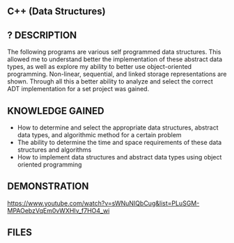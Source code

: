 
C++ (Data Structures)
---------------------
?
DESCRIPTION
---------------------
The following programs are various self programmed data structures.  This allowed me to understand better the implementation of these abstract data types, as well as explore my ability to better use object-oriented programming.  Non-linear, sequential, and linked storage representations are shown.  Through all this a better ability to analyze and select the correct ADT implementation for a set project was gained.  
         
KNOWLEDGE GAINED
---------------------
* How to determine and select the appropriate data structures, abstract data types, and algorithmic method for a certain problem
* The ability to determine the time and space requirements of these data structures and algorithms
* How to implement data structures and abstract data types using object oriented programming

DEMONSTRATION
---------------------
https://www.youtube.com/watch?v=sWNuNIQbCug&list=PLuSGM-MPAOebzVqEm0vWXHIv_f7HO4_wi

FILES
---------------------

